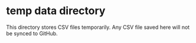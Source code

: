 # temp data directory

This directory stores CSV files temporarily. Any CSV file saved here will not be synced to GitHub.